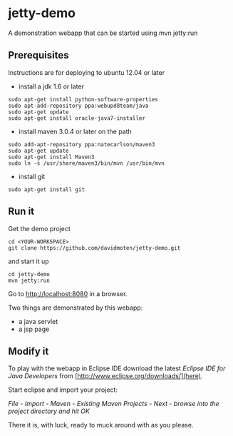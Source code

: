 jetty-demo
==========

A demonstration webapp that can be started using mvn jetty:run

Prerequisites
-------------------
Instructions are for deploying to ubuntu 12.04 or later

* install a jdk 1.6 or later

```
sudo apt-get install python-software-properties
sudo apt-add-repository ppa:webupd8team/java
sudo apt-get update
sudo apt-get install oracle-java7-installer
```
* install maven 3.0.4 or later on the path

```
sudo add-apt-repository ppa:natecarlson/maven3
sudo apt-get update
sudo apt-get install Maven3
sudo ln -s /usr/share/maven3/bin/mvn /usr/bin/mvn
```
* install git

```
sudo apt-get install git
```

Run it
-------------------------
Get the demo project

```
cd <YOUR-WORKSPACE>
git clone https://github.com/davidmoten/jetty-demo.git
```

and start it up

```
cd jetty-demo
mvn jetty:run
```

Go to [http://localhost:8080](http://localhost:8080) in a browser.

Two things are demonstrated by this webapp:

* a java servlet
* a jsp page

Modify it
-------------------------

To play with the webapp in Eclipse IDE download the latest *Eclipse IDE for Java Developers* from [http://www.eclipse.org/downloads/](here). 

Start eclipse and import your project:

*File - Import - Maven - Existing Maven Projects - Next - browse into the project directory and hit OK*

There it is, with luck, ready to muck around with as you please.

    
    

